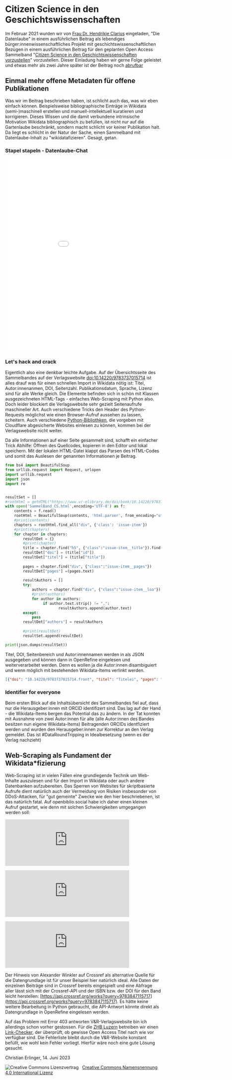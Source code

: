 # Citizen Science in den Geschichtswissenschaften

Im Februar 2021 wurden wir von [Frau Dr. Hendrikje Clarius](https://www.wikidata.org/wiki/Q111568731) eingeladen, "Die Datenlaube" in einem ausführlichen Beitrag als lebendiges bürger:innenwissenschaftliches Projekt mit geschichtswissenschaftlichen Bezügen in einem ausführlichen Beitrag für den geplanten Open Access Sammelband "[Citizen Science in den Geschichtswissenschaften vorzustellen](https://doi.org/10.14220/9783737015714)" vorzustellen. Dieser Einladung haben wir gerne Folge geleistet und etwas mehr als zwei Jahre später ist der Beitrag noch [abrufbar](https://doi.org/10.14220/9783737015714.163)

## Einmal mehr offene Metadaten für offene Publikationen

Was wir im Beitrag beschrieben haben, ist schlicht auch das, was wir eben einfach können. Beispielsweise bibliographische Einträge in Wikidata (semi-)maschinell erstellen und manuell-intellektuell kuratieren und korrigieren. Dieses Wissen und die damit verbundene intrinsische Motivation Wikidata bibliographisch zu befüllen, ist nicht nur auf die Gartenlaube beschränkt, sondern macht schlicht vor keiner Publikation halt. Da liegt es schlicht in der Natur der Sache, einen Sammelband mit Datenlaube-Inhalt zu "wikidatafizieren". Gesagt, getan. 

### Stapel stapeln - Datenlaube-Chat

<iframe src="Citizen Science in den Geschichtswissenschaften Chatprotokoll.html"  style="width: 98vw; height: 620px; border: none;"></iframe>

### Let's hack and crack

Eigentlich also eine denkbar leichte Aufgabe. Auf der Übersichtsseite des Sammelbandes auf der Verlagswebsite <a href="https://www.vr-elibrary.de/doi/book/10.14220/9783737015714">doi:10.14220/9783737015714</a> ist alles drauf was für einen schnellen Import in Wikidata nötig ist: Titel, Autor:innenanmen, DOI, Seitenzahl. Publikationsdatum, Sprache, Lizenz sind für alle Werke gleich. Die Elemente befinden sich in schön mit Klassen ausgezeichneten HTML-Tags - einfaches Web-Scraping mit Python also. Doch leider blockiert die Verlagswebsite sehr gezielt Seitenaufrufe maschineller Art. Auch verschiedene Tricks den Header des Python-Requests möglichst wie einen Browser-Aufruf aussehen zu lassen, scheitern. Auch verschiedene [Python-Bibliothken](https://www.zenrows.com/blog/bypass-cloudflare-python), die vorgeben mit Cloudflare abgesicherte Websites einlesen zu können, kommen bei der Verlagswebsite nicht weiter. 

Da alle Informationen auf einer Seite gesammelt sind, schafft ein einfacher Trick Abhilfe: Öffnen des Quellcodes, kopieren in den Editor und lokal speichern. Mit der lokalen HTML-Datei klappt das Parsen des HTML-Codes und somit das Auslesen der genannten Informationen je Beitrag. 

```python
from bs4 import BeautifulSoup
from urllib.request import Request, urlopen
import urllib.request
import json
import re


resultSet = []
#rootHtml = getHTML("https://www.vr-elibrary.de/doi/book/10.14220/9783737015714#d135550e1313")
with open('SammelBand_CS.html',encoding='UTF-8') as f:
    contents = f.read()
    rootHtml = BeautifulSoup(contents, 'html.parser', from_encoding="utf-8")
    #print(contents)
    chapters = rootHtml.find_all("div", {'class': 'issue-item'})
    #print(chapters)
    for chapter in chapters:
        resultDet = {}
        #print(chapter)
        title = chapter.find("h5", {"class":"issue-item__title"}).find("a")
        resultDet["doi"] = (title["id"])
        resultDet["titel"] = (title["title"])
        
        pages = chapter.find("div", {"class":"issue-item__pages"})
        resultDet["pages"] =(pages.text)
        
        resultAuthors = []
        try:
            authors = chapter.find("div", {"class":"issue-item__loa"}).find_all("span")
            #print(authors)
            for author in authors:
                 if author.text.strip() != ",":
                        resultAuthors.append(author.text)
        except:
            pass
        resultDet["authors"] = resultAuthors
        
        #print(resultDet)
        resultSet.append(resultDet)

print(json.dumps(resultSet))
```

Titel, DOI, Seitenbereich und Autor:innennamen werden in als JSON ausgegeben und können dann in OpenRefine eingelesen und weiterverarbeitet werden. Denn es wollen ja die Autor:innen disambiguiert und wenn möglich mit bestehenden Wikidata-Items verlinkt werden. 

```json
[{"doi": "10.14220/9783737015714.front", "titel": "Titelei", "pages": "pp 1\u20134", "authors": []}, {"doi": "10.14220/9783737015714.toc", "titel": "Inhalt", "pages": "pp 5\u20136", "authors": []}, {"doi": "10.14220/9783737015714.7", "titel": "Citizen Science in den Geschichtswissenschaften aus methodischer       Perspektive: Zur Einf\u00fchrung", "pages": "pp 7\u201322", "authors": ["Ren\u00e9 Smolarski", "Hendrikje Carius", "Martin Prell"]}, {"doi": "10.14220/9783737015714.23", "titel": "Wie realistisch sind die Erwartungen an Citizen Science", "pages": "pp 23\u201340", "authors": ["Kristin Oswald"]}, {"doi": "10.14220/9783737015714.41", "titel": "Vom Crowdsourcing zu Co-Design", "pages": "pp 41\u201368", "authors": ["Tobias Hodel", "Christa Schneider"]}, {"doi": "10.14220/9783737015714.69", "titel": "Ber\u00fccksichtigung von Data-Literacy-Kompetenzen", "pages": "pp 69\u201390", "authors": ["Marina Lemaire", "Yvonne Rommelfanger"]}, {"doi": "10.14220/9783737015714.91", "titel": "Heimatforscher, Citizen Science und/oder Digital History?", "pages": "pp 91\u2013108", "authors": ["Katrin Moeller", "Moritz M\u00fcller"]}, {"doi": "10.14220/9783737015714.109", "titel": "Mehr als Zacken z\u00e4hlen?", "pages": "pp 109\u2013124", "authors": ["Ren\u00e9 Smolarski"]}, {"doi": "10.14220/9783737015714.125", "titel": "Vom Zettel zum Datensatz. Flurnamenforschung in Th\u00fcringen", "pages": "pp 125\u2013142", "authors": ["Barbara Aehnlich", "Petra Kunze"]}, {"doi": "10.14220/9783737015714.143", "titel": "Kultur und Geschichte Sachsens offen und kollaborativ erforschen", "pages": "pp 143\u2013162", "authors": ["Martin Munke"]}, {"doi": "10.14220/9783737015714.163", "titel": "Die Datenlaube \u2013 Citizen Science & digitale historische Hilfswissenschaft", "pages": "pp 163\u2013186", "authors": ["Jens Bemme", "Christian Erlinger"]}, {"doi": "10.14220/9783737015714.187", "titel": "Mythenbeschleuniger Oral History", "pages": "pp 187\u2013204", "authors": ["Elfi Vomberg"]}, {"doi": "10.14220/9783737015714.205", "titel": "Verderben viele K\u00f6che den Brei?", "pages": "pp 205\u2013222", "authors": ["Michael Brauer", "Marlene Ernst"]}, {"doi": "10.14220/9783737015714.223", "titel": "Crowdsourcing und Citizen Science mit Transkribus", "pages": "pp 223\u2013240", "authors": ["G\u00fcnter M\u00fchlberger", "Gerhard Siegl", "Kurt Scharr"]}, {"doi": "10.14220/9783737015714.241", "titel": "Keine Selbstverst\u00e4ndlichkeit: Citizen Science auf der FactGrid                               Wikibase-Plattform", "pages": "pp 241\u2013264", "authors": ["Olaf Simons"]}, {"doi": "10.14220/9783737015714.265", "titel": "Autorinnen- und Autorenverzeichnis", "pages": "pp 265\u2013269", "authors": []}]
```

### Identifier for everyone

Beim ersten Blick auf die Inhaltsübersicht des Sammelbandes fiel auf, dass nur die Herausgeber:innen mit ORCID identifizert sind. Das lag auf der Hand - die Wikidata-Items bergen das Potential das zu ändern. In der Tat konnten mit Ausnahme von zwei Autor:innen für alle (alle Autor:innen des Bandes besitzen nun eigene Wikidata-Items) Beitragenden ORCIDs identfiziert werden und wurden den Herausgeber:innen zur Korrektur an den Verlag gemeldet. Das ist #DataRoundTripping in Idealbesetzung (wenn es der Verlag nachzieht)


## Web-Scraping als Fundament der Wikidata*fizierung

Web-Scraping ist in vielen Fällen eine grundlegende Technik um Web-Inhalte auszulesen und für den Import in Wikidata oder auch andere Datenbanken aufzubereiten. Das Sperren von Websites für skriptbasierte Aufrufe dient natürlich auch der Vermeidung von Risiken insbesonder von DDoS-Attacken, für "gut gemeinte" Zwecke wie den hier beschriebenen, ist das natürlich fatal. Auf openbiblio.social habe ich daher einen kleinen Aufruf gestartet, wie denn mit solchen Schwierigkeiten umgegangen werden soll:

<p><iframe src="https://openbiblio.social/@librerli/110536764637831880/embed" class="mastodon-embed" style="max-width: 100%; border: 0" width="400" allowfullscreen="allowfullscreen"></iframe><script src="https://openbiblio.social/embed.js" async="async"></script></p>
<p><iframe src="https://openbiblio.social/@awinkler/110540311017565225/embed" class="mastodon-embed" style="max-width: 100%; border: 0" width="400" allowfullscreen="allowfullscreen"></iframe><script src="https://openbiblio.social/embed.js" async="async"></script></p>
<iframe src="https://openbiblio.social/@librerli/110540884986981483/embed" class="mastodon-embed" style="max-width: 100%; border: 0" width="400" allowfullscreen="allowfullscreen"></iframe><script src="https://openbiblio.social/embed.js" async="async"></script>

Der Hinweis von Alexander Winkler auf Crossref als alternative Quelle für die Datengrundlage ist für unser Beispiel hier natürlich ideal. Alle Daten der einzelnen Beiträge sind in Crossref bereits eingespielt und eine Abfrage aller lässt sich mit der Crossref-API und der ISBN bzw. der DOI für den Band leicht herstellen: [https://api.crossref.org/works?query=9783847115717](https://api.crossref.org/works?query=9783847115717). Es hätte keine weitere Bearbeitung in Python gebraucht, die API-Antwort könnte direkt als Datengrundlage in OpenRefine eingelesen werden.

Auf das Problem mit Error 403 antworten V&R-Verlagswebsite bin ich allerdings schon vorher gestossen. Für die [ZHB Luzern](https://zhbluzern.ch) betreiben wir einen [Link-Checker](https://github.com/zhbluzern/LinkChecker), der überprüft, ob gewisse Open Access Titel nach wie vor verfügbar sind. Die Fehlerliste bleibt durch die V&R-Website konstant befüllt, wie wohl kein Fehler vorliegt. Hierfür wäre noch eine gute Lösung gesucht. 

<p>Christian Erlinger, 14. Juni 2023</p>
<img alt="Creative Commons Lizenzvertrag" style="border-width:0" src="https://i.creativecommons.org/l/by/4.0/80x15.png" />&nbsp;&nbsp;&nbsp;<a rel="license" href="http://creativecommons.org/licenses/by/4.0/">Creative Commons Namensnennung 4.0 International Lizenz</a> <a rel="license" href="http://creativecommons.org/licenses/by/4.0/"><script src="https://hypothes.is/embed.js" async></script></a>